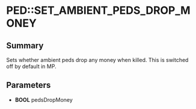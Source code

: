 # PED::SET_AMBIENT_PEDS_DROP_MONEY

## Summary
Sets whether ambient peds drop any money when killed. This is switched off by default in MP.

## Parameters
* **BOOL** pedsDropMoney